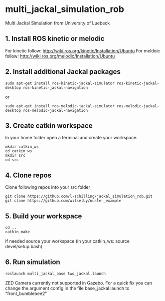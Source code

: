 # multi_jackal_simulation_rob
Multi Jackal Simulation from University of Luebeck

## 1. Install ROS kinetic or melodic
For kinetic follow: http://wiki.ros.org/kinetic/Installation/Ubuntu
For meldoic follow: http://wiki.ros.org/melodic/Installation/Ubuntu
## 2. Install additional Jackal packages
```
sudo apt-get install ros-kinetic-jackal-simulator ros-kinetic-jackal-desktop ros-kinetic-jackal-navigation
```
or
```
sudo apt-get install ros-melodic-jackal-simulator ros-melodic-jackal-desktop ros-melodic-jackal-navigation
```

## 3. Create catkin workspace
In your home folder open a terminal and create your workspace:
```
mkdir catkin_ws
cd catkin_ws
mkdir src
cd src
```

## 4. Clone repos
Clone following repos into your src folder
```
git clone https://github.com/l-schilling/jackal_simulation_rob.git
git clone https://github.com/wilselby/ouster_example
```

## 5. Build your workspace
```
cd ..
catkin_make
```

If needed source your workspace (in your catkin_ws: source devel/setup.bash)

## 6. Run simulation
```
roslaunch multi_jackal_base two_jackal.launch
```


ZED Camera currently not supported in Gazebo.
For a quick fix you can change the argument config in the file base_jackal.launch to "front_bumblebee2"
